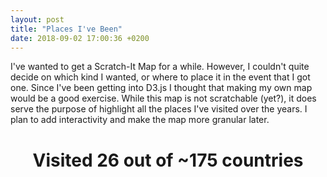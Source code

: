 ```yaml
---
layout: post
title: "Places I've Been"
date: 2018-09-02 17:00:36 +0200
---
```

I've wanted to get a Scratch-It Map for a while. However, I couldn't quite decide on which kind I wanted, or where to place it in the event that I got one. Since I've been getting into D3.js I thought that making my own map would be a good exercise. While this map is not scratchable (yet?), it does serve the purpose of highlight all the places I've visited over the years. I plan to add interactivity and make the map more granular later.

<head>
    <script src="https://d3js.org/d3.v4.min.js" charset="utf-8"></script>
</head>

<center>
    <h1 id="vizTitle">Visited <span class="been">26</span> out of <span class="notBeen">~175</span> countries</h1>
</center>

<center><div class="svg-container" id='places-ive-been'></div></center>
<script type='text/javascript'  src='../../../../js/places-ive-been/places-ive-been.js'></script>

<div id="countryListContainer"></div>

<link rel="stylesheet" href="../../../../css/places-ive-been.css">